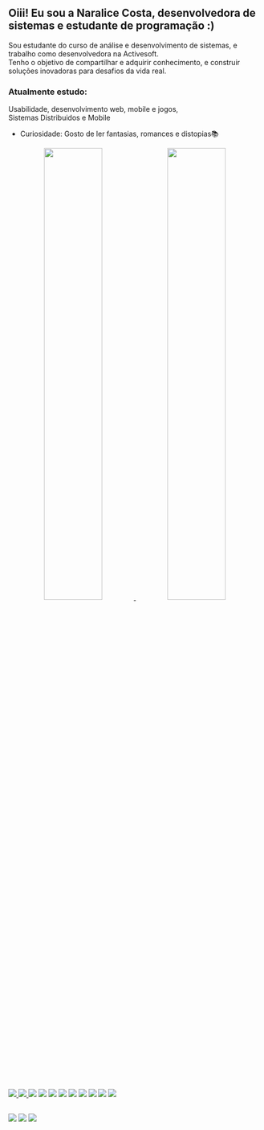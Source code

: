 ## Oiii! Eu sou a Naralice Costa, desenvolvedora de sistemas e estudante de programação :) 
Sou estudante do curso de análise e desenvolvimento de sistemas, e trabalho como desenvolvedora na Activesoft.<br>
Tenho o objetivo de compartilhar e adquirir conhecimento, e construir soluções inovadoras para desafios da vida real.

<h3>Atualmente estudo:</h3>
 <p> Usabilidade, desenvolvimento web, mobile e jogos,<br>
     Sistemas Distribuidos e Mobile
 </p>

- Curiosidade: Gosto de ler fantasias, romances e distopias📚<br>

<div align="center">
  <a href="https://github.com/naralicecosta">
  <img width="48%"  src="https://github-readme-stats.vercel.app/api?username=naralicecosta&show_icons=true&theme=gruvbox&include_all_commits=true&count_private=true"/>
  <img width="48%"  src="https://github-readme-stats.vercel.app/api/top-langs/?username=naralicecosta&layout=compact&langs_count=7&theme=gruvbox"/>
</div>

<div>
 <img src="https://img.shields.io/badge/Django-092E20?style=for-the-badge&logo=django&logoColor=green" /> 
 <a href="https://pt-br.legacy.reactjs.org/">
 <img src="https://img.shields.io/badge/React-087ea9?style=for-the-badge&logo=react&logoColor=white">
 </a>
 <img src="https://img.shields.io/badge/JavaScript-323330?style=for-the-badge&logo=javascript&logoColor=F7DF1E"/>
 <img src="https://img.shields.io/badge/Python-FFD43B?style=for-the-badge&logo=python&logoColor=blue"/>
 <img src="https://img.shields.io/badge/TypeScript-007ACC?style=for-the-badge&logo=typescript&logoColor=white"/>
 <img src="https://img.shields.io/badge/Jira-0052CC?style=for-the-badge&logo=Jira&logoColor=white"/>
 <img src="https://img.shields.io/badge/MySQL-005C84?style=for-the-badge&logo=mysql&logoColor=white"/>
 <img src="https://img.shields.io/badge/GIT-E44C30?style=for-the-badge&logo=git&logoColor=white"/>
 <img src="https://img.shields.io/badge/Tailwind_CSS-38B2AC?style=for-the-badge&logo=tailwind-css&logoColor=white"/>
 <img src="https://img.shields.io/badge/CSS3-1572B6?style=for-the-badge&logo=css3&logoColor=white"/>
 <img src="https://img.shields.io/badge/HTML5-E34F26?style=for-the-badge&logo=html5&logoColor=white"/>
</div>

##

<div>
  <a href="https://www.instagram.com/vnara9/" target="_blank"><img src="https://img.shields.io/badge/-Instagram-%23E4405F?style=for-the-badge&logo=instagram&logoColor=white" target="_blank"></a>
  <a href = "mailto:naralicecosta04@gmail.com"><img src="https://img.shields.io/badge/Gmail-D14836?style=for-the-badge&logo=gmail&logoColor=white" target="_blank"></a>
  <a href="https://www.linkedin.com/in/naralice-costa/" target="_blank"><img src="https://img.shields.io/badge/-LinkedIn-%230077B5?style=for-the-badge&logo=linkedin&logoColor=white" target="_blank"></a> 

  
</div>
